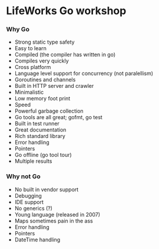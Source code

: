# LifeWorks Go workshop

### Why Go
- Strong static type safety
- Easy to learn
- Compiled (the compiler has written in go)
- Compiles very quickly
- Cross platform
- Language level support for concurrency (not paralellism)
- Goroutines and channels
- Built in HTTP server and crawler
- Minimalistic
- Low memory foot print
- Speed
- Powerful garbage collection
- Go tools are all great; gofmt, go test
- Built in test runner
- Great documentation
- Rich standard library
- Error handling
- Pointers
- Go offline (go tool tour)
- Multiple results

### Why not Go
- No built in vendor support
- Debugging
- IDE support
- No generics (?)
- Young language (released in 2007)
- Maps sometimes pain in the ass
- Error handling
- Pointers
- DateTime handling
